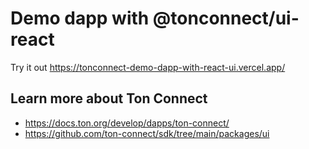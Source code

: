 # Demo dapp with @tonconnect/ui-react

Try it out https://tonconnect-demo-dapp-with-react-ui.vercel.app/

## Learn more about Ton Connect
- https://docs.ton.org/develop/dapps/ton-connect/
- https://github.com/ton-connect/sdk/tree/main/packages/ui